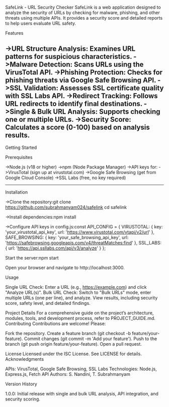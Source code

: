 SafeLink - URL Security Checker
SafeLink is a web application designed to analyze the security of URLs by checking for malware, phishing, and other threats using multiple APIs. It provides a security score and detailed reports to help users evaluate URL safety.


Features

->URL Structure Analysis: Examines URL patterns for suspicious characteristics.
->Malware Detection: Scans URLs using the VirusTotal API.
->Phishing Protection: Checks for phishing threats via Google Safe Browsing API.
->SSL Validation: Assesses SSL certificate quality with SSL Labs API.
->Redirect Tracking: Follows URL redirects to identify final destinations.
->Single & Bulk URL Analysis: Supports checking one or multiple URLs.
->Security Score: Calculates a score (0-100) based on analysis results.
------------------------------------
Getting Started

Prerequisites

->Node.js (v18 or higher)
->npm (Node Package Manager)
->API keys for:
   ->VirusTotal (sign up at virustotal.com)
   ->Google Safe Browsing (get from Google Cloud Console)
   ->SSL Labs (free, no key required)

------------------------------------------

Installation

->Clone the repository:git clone https://github.com/subrahmanyam024/safelink
cd safelink


->Install dependencies:npm install 


->Configure API keys in config.js:const API_CONFIG = {
    VIRUSTOTAL: { key: 'your_virustotal_api_key', url: 'https://www.virustotal.com/vtapi/v2/url' },
    SAFE_BROWSING: { key: 'your_safe_browsing_api_key', url: 'https://safebrowsing.googleapis.com/v4/threatMatches:find' },
    SSL_LABS: { url: 'https://api.ssllabs.com/api/v3/analyze' }
};


Start the server:npm start


Open your browser and navigate to http://localhost:3000.

Usage

Single URL Check: Enter a URL (e.g., https://example.com) and click "Analyze URL(s)".
Bulk URL Check: Switch to "Bulk URLs" mode, enter multiple URLs (one per line), and analyze.
View results, including security score, safety level, and detailed findings.

Project Details
For a comprehensive guide on the project’s architecture, modules, tools, and development process, refer to PROJECT_GUIDE.md.
Contributing
Contributions are welcome! Please:

Fork the repository.
Create a feature branch (git checkout -b feature/your-feature).
Commit changes (git commit -m 'Add your feature').
Push to the branch (git push origin feature/your-feature).
Open a pull request.

License
Licensed under the ISC License. See LICENSE for details.
Acknowledgments

APIs: VirusTotal, Google Safe Browsing, SSL Labs
Technologies: Node.js, Express.js, Fetch API
Authors: S. Nandini, T. Subrahmanyam

Version History

1.0.0: Initial release with single and bulk URL analysis, API integration, and security scoring.

